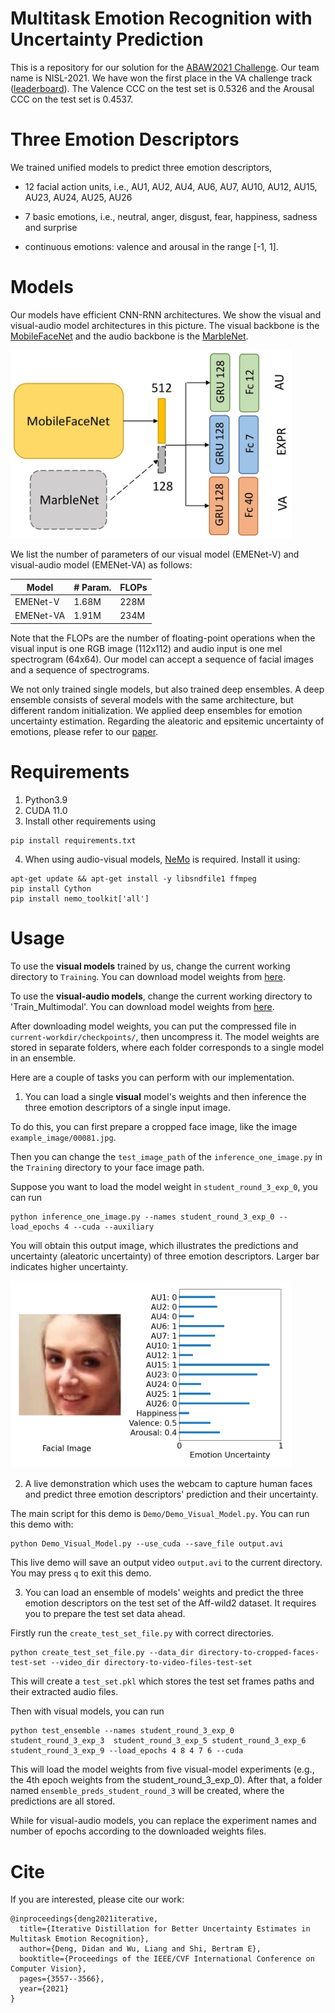 # Multitask Emotion Recognition with Uncertainty Prediction

This is a repository for our solution for the [ABAW2021 Challenge](https://ibug.doc.ic.ac.uk/resources/iccv-2021-2nd-abaw/). Our team name is NISL-2021. We have won the first place in the VA challenge track ([leaderboard](https://github.com/dkollias/ABAW2-Results/blob/main/abaw2_va_leaderboard.pdf)). The Valence CCC on the test set is 0.5326 and the Arousal CCC on the test set is 0.4537. 

# Three Emotion Descriptors

We trained unified models to predict three emotion descriptors, 

 - 12 facial action units, i.e., AU1, AU2, AU4, AU6, AU7, AU10, AU12, AU15, AU23, AU24, AU25, AU26

 - 7 basic emotions, i.e., neutral, anger, disgust, fear, happiness, sadness and surprise

 - continuous emotions: valence and arousal in the range [-1, 1].

# Models

Our models have efficient CNN-RNN architectures. We show the visual and visual-audio model architectures in this picture. The visual backbone is the [MobileFaceNet](https://arxiv.org/abs/1804.07573) and the audio backbone is the [MarbleNet](https://arxiv.org/abs/2010.13886).

<img src='./example_image/Model_Architecture.jpg' alt='drawing' width='450'/>

We list the number of parameters of our visual model (EMENet-V) and visual-audio model (EMENet-VA) as follows:

| Model | # Param. | FLOPs|
| --- | ---| ---|
|EMENet-V| 1.68M| 228M|
|EMENet-VA|1.91M | 234M| 

Note that the FLOPs are the number of floating-point operations when the visual input is one RGB image (112x112) and audio input is one mel spectrogram (64x64). Our model can accept a sequence of facial images and a sequence of spectrograms.

We not only trained single models, but also trained deep ensembles. A deep ensemble consists of several models with the same architecture, but different random initialization. We applied deep ensembles for emotion uncertainty estimation. Regarding the aleatoric and epsitemic uncertainty of emotions, please refer to our [paper](https://openaccess.thecvf.com/content/ICCV2021W/ABAW/papers/Deng_Iterative_Distillation_for_Better_Uncertainty_Estimates_in_Multitask_Emotion_Recognition_ICCVW_2021_paper.pdf).

# Requirements

1. Python3.9
2. CUDA 11.0
3. Install other requirements using

```
pip install requirements.txt
```
4. When using audio-visual models, [NeMo](https://github.com/NVIDIA/NeMo) is required. Install it using:

```
apt-get update && apt-get install -y libsndfile1 ffmpeg
pip install Cython
pip install nemo_toolkit['all']
```

# Usage
To use the **visual models** trained by us, change the current working directory to `Training`. You can download model weights from [here](https://hkustconnect-my.sharepoint.com/:u:/g/personal/ddeng_connect_ust_hk/EYWGU4yG3N5Eo4sn8I1cuiwByo17gXwcYllP2WhDNBu_sQ?e=vDn8JN).

To use the **visual-audio models**, change the current working directory to 'Train_Multimodal'. You can download model weights from [here](https://hkustconnect-my.sharepoint.com/:u:/g/personal/ddeng_connect_ust_hk/EU5ee3MZUEJIoTvGNdkoxZ0BkIZZi_uXdv_cBKVmV2M--w?e=ekUM4j).

After downloading model weights, you can put the compressed file in `current-workdir/checkpoints/`, then uncompress it. The model weights are stored in separate folders, where each folder corresponds to a single model in an ensemble.

Here are a couple of tasks you can perform with our implementation.

1. You can load a single **visual** model's weights and then inference the three emotion descriptors of a single input image.

To do this, you can first prepare a cropped face image, like the image `example_image/00081.jpg`. 

Then you can change the `test_image_path` of the `inference_one_image.py` in the `Training` directory to your face image path.

Suppose you want to load the model weight in `student_round_3_exp_0`, you can run
```
python inference_one_image.py --names student_round_3_exp_0 --load_epochs 4 --cuda --auxiliary
```

You will obtain this output image, which illustrates the predictions and uncertainty (aleatoric uncertainty) of three emotion descriptors. Larger bar indicates higher uncertainty.

<img src='./example_image/output_image.png' alt='drawing' width='450'/>

2. A live demonstration which uses the webcam to capture human faces and predict three emotion descriptors' prediction and their uncertainty.

The main script for this demo is `Demo/Demo_Visual_Model.py`. You can run this demo with:

```
python Demo_Visual_Model.py --use_cuda --save_file output.avi
```
This live demo will save an output video `output.avi` to the current directory. You may press `q` to exit this demo.

3. You can load an ensemble of models' weights and predict the three emotion descriptors on the test set of the Aff-wild2 dataset. It requires you to prepare the test set data ahead. 

Firstly run the `create_test_set_file.py` with correct directories.

```
python create_test_set_file.py --data_dir directory-to-cropped-faces-test-set --video_dir directory-to-video-files-test-set 
```

This will create a `test_set.pkl` which stores the test set frames paths and their extracted audio files.

Then with visual models, you can run

```
python test_ensemble --names student_round_3_exp_0 student_round_3_exp_3  student_round_3_exp_5 student_round_3_exp_6 student_round_3_exp_9 --load_epochs 4 8 4 7 6 --cuda 
```
This will load the model weights from five visual-model experiments (e.g., the 4th epoch weights from the student_round_3_exp_0). After that, a folder named `ensemble_preds_student_round_3` will be created, where the predictions are all stored. 

While for visual-audio models, you can replace the experiment names and number of epochs according to the downloaded weights files. 

# Cite
If you are interested, please cite our work:
```
@inproceedings{deng2021iterative,
  title={Iterative Distillation for Better Uncertainty Estimates in Multitask Emotion Recognition},
  author={Deng, Didan and Wu, Liang and Shi, Bertram E},
  booktitle={Proceedings of the IEEE/CVF International Conference on Computer Vision},
  pages={3557--3566},
  year={2021}
}
```

